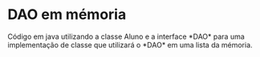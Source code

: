 # DAO em mémoria

<p> Código em java utilizando a classe Aluno e a interface *DAO* para uma implementação de classe que utilizará o *DAO* em uma lista da mémoria.